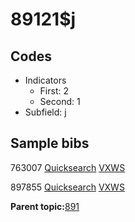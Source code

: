 # 89121$j

## Codes

-   Indicators
    -   First: 2
    -   Second: 1
-   Subfield: j

## Sample bibs

763007 [Quicksearch](https://search.library.yale.edu/catalog/763007) [VXWS](http://prodorbis.library.yale.edu:7014/vxws/GetHoldingsService?bibId=763007)

897855 [Quicksearch](https://search.library.yale.edu/catalog/897855) [VXWS](http://prodorbis.library.yale.edu:7014/vxws/GetHoldingsService?bibId=897855)

**Parent topic:**[891](../../tags/891/891.md)

